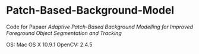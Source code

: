 Patch-Based-Background-Model
============================

Code for Papaer 
_Adaptive Patch-Based Background Modelling for Improved Foreground Object Segmentation and Tracking_

OS: Mac OS X 10.9.1
OpenCV: 2.4.5
